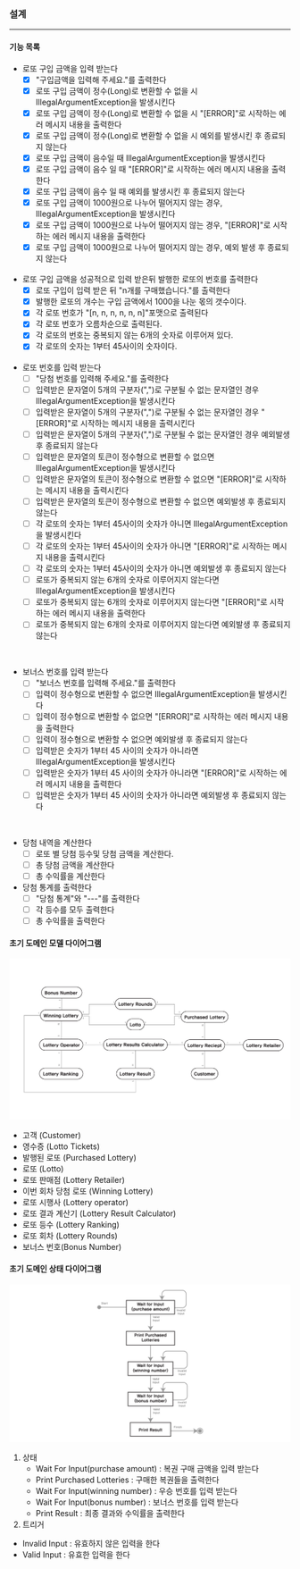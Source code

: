 
### 설계

---
#### 기능 목록 
- 로또 구입 금액을 입력 받는다 
  - [X] "구입금액을 입력해 주세요."를 출력한다 
  - [X] 로또 구입 금액이 정수(Long)로 변환할 수 없을 시 IllegalArgumentException을 발생시킨다
  - [X] 로또 구입 금액이 정수(Long)로 변환할 수 없을 시 "[ERROR]"로 시작하는 에러 메시지 내용을 출력한다
  - [X] 로또 구입 금액이 정수(Long)로 변환할 수 없을 시 예외를 발생시킨 후 종료되지 않는다
  - [X] 로또 구입 금액이 음수일 때 IllegalArgumentException을 발생시킨다
  - [X] 로또 구입 금액이 음수 일 때 "[ERROR]"로 시작하는 에러 메시지 내용을 출력한다
  - [X] 로또 구입 금액이 음수 일 때 예외를 발생시킨 후 종료되지 않는다
  - [X] 로또 구입 금액이 1000원으로 나누어 떨어지지 않는 경우, IllegalArgumentException을 발생시킨다
  - [X] 로또 구입 금액이 1000원으로 나누어 떨어지지 않는 경우, "[ERROR]"로 시작하는 에러 메시지 내용을 출력한다
  - [X] 로또 구입 금액이 1000원으로 나누어 떨어지지 않는 경우, 예외 발생 후 종료되지 않는다
  
  <br/>
- 로또 구입 금액을 성공적으로 입력 받은뒤 발행한 로또의 번호를 출력한다
  - [X] 로또 구입이 입력 받은 뒤 "n개를 구매했습니다."를 출력한다  
  - [X] 발행한 로또의 개수는 구입 금액에서 1000을 나눈 몫의 갯수이다.
  - [X] 각 로또 번호가 "[n, n, n, n, n, n]"포맷으로 출력된다
  - [X] 각 로또 번호가 오름차순으로 출력된다.
  - [X] 각 로또의 번호는 중복되지 않는 6개의 숫자로 이루어져 있다.
  - [X] 각 로또의 숫자는 1부터 45사이의 숫자이다.
  
  <br/>
- 로또 번호를 입력 받는다
  - [ ] "당첨 번호를 입력해 주세요."를 출력한다 
  - [ ] 입력받은 문자열이 5개의 구분자(",")로 구분될 수 없는 문자열인 경우 IllegalArgumentException을 발생시킨다
  - [ ] 입력받은 문자열이 5개의 구분자(",")로 구분될 수 없는 문자열인 경우 "[ERROR]"로 시작하는 메시지 내용을 출력시킨다
  - [ ] 입력받은 문자열이 5개의 구분자(",")로 구분될 수 없는 문자열인 경우 예외발생 후 종료되지 않는다
  - [ ] 입력받은 문자열의 토큰이 정수형으로 변환할 수 없으면 IllegalArgumentException을 발생시킨다
  - [ ] 입력받은 문자열의 토큰이 정수형으로 변환할 수 없으면 "[ERROR]"로 시작하는 메시지 내용을 출력시킨다
  - [ ] 입력받은 문자열의 토큰이 정수형으로 변환할 수 없으면 예외발생 후 종료되지 않는다
  - [ ] 각 로또의 숫자는 1부터 45사이의 숫자가 아니면 IllegalArgumentException을 발생시킨다
  - [ ] 각 로또의 숫자는 1부터 45사이의 숫자가 아니면 "[ERROR]"로 시작하는 메시지 내용을 출력시킨다
  - [ ] 각 로또의 숫자는 1부터 45사이의 숫자가 아니면 예외발생 후 종료되지 않는다
  - [ ] 로또가 중복되지 않는 6개의 숫자로 이루어지지 않는다면 IllegalArgumentException을 발생시킨다
  - [ ] 로또가 중복되지 않는 6개의 숫자로 이루어지지 않는다면 "[ERROR]"로 시작하는 에러 메시지 내용을 출력한다
  - [ ] 로또가 중복되지 않는 6개의 숫자로 이루어지지 않는다면 예외발생 후 종료되지 않는다

<br/>

- 보너스 번호를 입력 받는다
  - [ ] "보너스 번호를 입력해 주세요."를 출력한다 
  - [ ] 입력이 정수형으로 변환할 수 없으면 IllegalArgumentException을 발생시킨다
  - [ ] 입력이 정수형으로 변환할 수 없으면 "[ERROR]"로 시작하는 에러 메시지 내용을 출력한다
  - [ ] 입력이 정수형으로 변환할 수 없으면 예외발생 후 종료되지 않는다
  - [ ] 입력받은 숫자가 1부터 45 사이의 숫자가 아니라면 IllegalArgumentException을 발생시킨다
  - [ ] 입력받은 숫자가 1부터 45 사이의 숫자가 아니라면 "[ERROR]"로 시작하는 에러 메시지 내용을 출력한다
  - [ ] 입력받은 숫자가 1부터 45 사이의 숫자가 아니라면 예외발생 후 종료되지 않는다

<br/>

- 당첨 내역을 계산한다
  - [ ] 로또 별 당첨 등수및 당첨 금액을 계산한다. 
  - [ ] 총 당첨 금액을 계산한다
  - [ ] 총 수익률을 계산한다
  
- 당첨 통계를 출력한다 
  - [ ] "당첨 통계"와 "---"를 출력한다
  - [ ] 각 등수를 모두 출력한다 
  - [ ] 총 수익률을 출력한다 

#### 초기 도메인 모델 다이어그램

![DomainModel](./image/DomainModel.png)

* 고객 (Customer)
* 영수증 (Lotto Tickets)
* 발행된 로또 (Purchased Lottery)
* 로또 (Lotto)
* 로또 판매점 (Lottery Retailer)
* 이번 회차 당첨 로또 (Winning Lottery)
* 로또 시행사 (Lottery operator)
* 로또 결과 계산기 (Lottery Result Calculator)
* 로또 등수 (Lottery Ranking)
* 로또 회차 (Lottery Rounds)
* 보너스 번호(Bonus Number)

#### 초기 도메인 상태 다이어그램 

![DomainStateModel](./image/DomainStateModel.png)

1. 상태 
   * Wait For Input(purchase amount) : 복권 구매 금액을 입력 받는다
   * Print Purchased Lotteries : 구매한 복권들을 출력한다
   * Wait For Input(winning number) : 우승 번호를 입력 받는다
   * Wait For Input(bonus number) : 보너스 번호를 입력 받는다
   * Print Result : 최종 결과와 수익률을 출력한다
2. 트리거
  * Invalid Input : 유효하지 않은 입력을 한다 
  * Valid Input : 유효한 입력을 한다